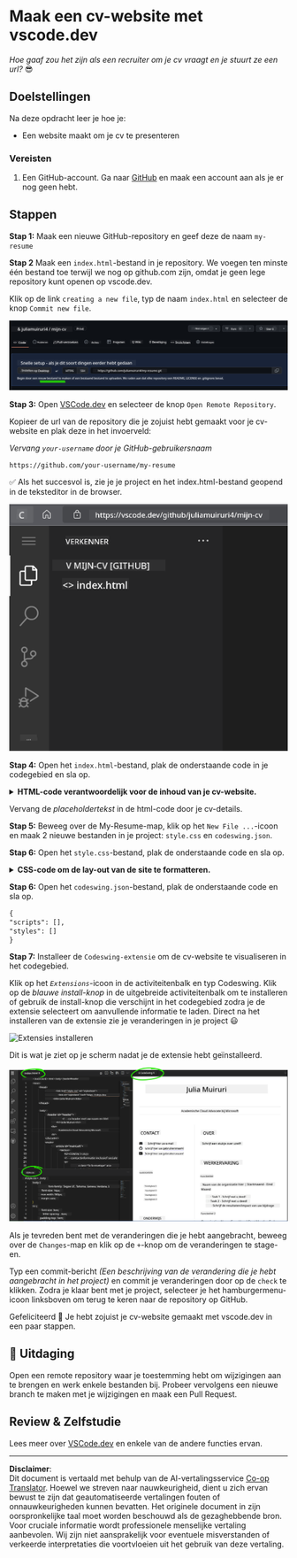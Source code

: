 <!--
CO_OP_TRANSLATOR_METADATA:
{
  "original_hash": "2fcb983b8dbadadb1bc2e97f8c12dac5",
  "translation_date": "2025-08-27T20:41:38+00:00",
  "source_file": "8-code-editor/1-using-a-code-editor/assignment.md",
  "language_code": "nl"
}
-->
# Maak een cv-website met vscode.dev

_Hoe gaaf zou het zijn als een recruiter om je cv vraagt en je stuurt ze een url?_ 😎

<!----
TODO: voeg een optionele afbeelding toe
![Een code-editor gebruiken](../../../../translated_images/webdev101-vscode-dev.f53c14e8dad231ea09d9e07a2db4a01551d2dc6cdf21225038389e11156af023.nl.png)
> Sketchnote door [Auteur naam](https://example.com)
---->

<!---
## Pre-Lecture Quiz
[Pre-lecture quiz](https://ashy-river-0debb7803.1.azurestaticapps.net/quiz/3)
---->

## Doelstellingen

Na deze opdracht leer je hoe je:

- Een website maakt om je cv te presenteren

### Vereisten

1. Een GitHub-account. Ga naar [GitHub](https://github.com/) en maak een account aan als je er nog geen hebt.

## Stappen

**Stap 1:** Maak een nieuwe GitHub-repository en geef deze de naam `my-resume`

**Stap 2** Maak een `index.html`-bestand in je repository. We voegen ten minste één bestand toe terwijl we nog op github.com zijn, omdat je geen lege repository kunt openen op vscode.dev.

Klik op de link `creating a new file`, typ de naam `index.html` en selecteer de knop `Commit new file`.

![Maak een nieuw bestand op github.com](../../../../translated_images/new-file-github.com.c886796d800e8056561829a181be1382c5303da9d902d8b2dd82b68a4806e21f.nl.png)

**Stap 3:** Open [VSCode.dev](https://vscode.dev) en selecteer de knop `Open Remote Repository`.

Kopieer de url van de repository die je zojuist hebt gemaakt voor je cv-website en plak deze in het invoerveld:

_Vervang `your-username` door je GitHub-gebruikersnaam_

```
https://github.com/your-username/my-resume
```

✅ Als het succesvol is, zie je je project en het index.html-bestand geopend in de teksteditor in de browser.

![Maak een nieuw bestand](../../../../translated_images/project-on-vscode.dev.e79815a9a95ee7feac72ebe5c941c91279716be37c575dbdbf2f43bea2c7d8b6.nl.png)

**Stap 4:** Open het `index.html`-bestand, plak de onderstaande code in je codegebied en sla op.

<details>
    <summary><b>HTML-code verantwoordelijk voor de inhoud van je cv-website.</b></summary>
    
        <html>

            <head>
                <link href="style.css" rel="stylesheet">
                <link rel="stylesheet" href="https://cdnjs.cloudflare.com/ajax/libs/font-awesome/5.15.4/css/all.min.css">
                <title>Jouw Naam Hier!</title>
            </head>
            <body>
                <header id="header">
                    <!-- cv-header met je naam en titel -->
                    <h1>Jouw Naam Hier!</h1>
                    <hr>
                    Jouw Rol!
                    <hr>
                </header>
                <main>
                    <article id="mainLeft">
                        <section>
                            <h2>CONTACT</h2>
                            <!-- contactinformatie inclusief sociale media -->
                            <p>
                                <i class="fa fa-envelope" aria-hidden="true"></i>
                                <a href="mailto:username@domain.top-level domain">Schrijf hier je e-mailadres</a>
                            </p>
                            <p>
                                <i class="fab fa-github" aria-hidden="true"></i>
                                <a href="github.com/yourGitHubUsername">Schrijf hier je gebruikersnaam!</a>
                            </p>
                            <p>
                                <i class="fab fa-linkedin" aria-hidden="true"></i>
                                <a href="linkedin.com/yourLinkedInUsername">Schrijf hier je gebruikersnaam!</a>
                            </p>
                        </section>
                        <section>
                            <h2>VAARDIGHEDEN</h2>
                            <!-- jouw vaardigheden -->
                            <ul>
                                <li>Vaardigheid 1!</li>
                                <li>Vaardigheid 2!</li>
                                <li>Vaardigheid 3!</li>
                                <li>Vaardigheid 4!</li>
                            </ul>
                        </section>
                        <section>
                            <h2>OPLEIDING</h2>
                            <!-- jouw opleiding -->
                            <h3>Schrijf hier je opleiding!</h3>
                            <p>
                                Schrijf hier je onderwijsinstelling!
                            </p>
                            <p>
                                Start - Einddatum
                            </p>
                        </section>            
                    </article>
                    <article id="mainRight">
                        <section>
                            <h2>OVER</h2>
                            <!-- over jou -->
                            <p>Schrijf een korte tekst over jezelf!</p>
                        </section>
                        <section>
                            <h2>WERKERVARING</h2>
                            <!-- jouw werkervaring -->
                            <h3>Functietitel</h3>
                            <p>
                                Naam van de organisatie | Startmaand – Eindmaand
                            </p>
                            <ul>
                                    <li>Taak 1 - Schrijf wat je hebt gedaan!</li>
                                    <li>Taak 2 - Schrijf wat je hebt gedaan!</li>
                                    <li>Schrijf de resultaten/impact van je bijdrage</li>
                                    
                            </ul>
                            <h3>Functietitel 2</h3>
                            <p>
                                Naam van de organisatie | Startmaand – Eindmaand
                            </p>
                            <ul>
                                    <li>Taak 1 - Schrijf wat je hebt gedaan!</li>
                                    <li>Taak 2 - Schrijf wat je hebt gedaan!</li>
                                    <li>Schrijf de resultaten/impact van je bijdrage</li>
                                    
                            </ul>
                        </section>
                    </article>
                </main>
            </body>
        </html>
</details>

Vervang de _placeholdertekst_ in de html-code door je cv-details.

**Stap 5:** Beweeg over de My-Resume-map, klik op het `New File ...`-icoon en maak 2 nieuwe bestanden in je project: `style.css` en `codeswing.json`.

**Stap 6:** Open het `style.css`-bestand, plak de onderstaande code en sla op.

<details>
        <summary><b>CSS-code om de lay-out van de site te formatteren.</b></summary>
            
            body {
                font-family: 'Segoe UI', Tahoma, Geneva, Verdana, sans-serif;
                font-size: 16px;
                max-width: 960px;
                margin: auto;
            }
            h1 {
                font-size: 3em;
                letter-spacing: .6em;
                padding-top: 1em;
                padding-bottom: 1em;
            }

            h2 {
                font-size: 1.5em;
                padding-bottom: 1em;
            }

            h3 {
                font-size: 1em;
                padding-bottom: 1em;
            }
            main { 
                display: grid;
                grid-template-columns: 40% 60%;
                margin-top: 3em;
            }
            header {
                text-align: center;
                margin: auto 2em;
            }

            section {
                margin: auto 1em 4em 2em;
            }

            i {
                margin-right: .5em;
            }

            p {
                margin: .2em auto
            }

            hr {
                border: none;
                background-color: lightgray;
                height: 1px;
            }

            h1, h2, h3 {
                font-weight: 100;
                margin-bottom: 0;
            }
            #mainLeft {
                border-right: 1px solid lightgray;
            }
            
</details>

**Stap 6:** Open het `codeswing.json`-bestand, plak de onderstaande code en sla op.

    {
    "scripts": [],
    "styles": []
    }

**Stap 7:** Installeer de `Codeswing-extensie` om de cv-website te visualiseren in het codegebied.

Klik op het _`Extensions`_-icoon in de activiteitenbalk en typ Codeswing. Klik op de _blauwe install-knop_ in de uitgebreide activiteitenbalk om te installeren of gebruik de install-knop die verschijnt in het codegebied zodra je de extensie selecteert om aanvullende informatie te laden. Direct na het installeren van de extensie zie je veranderingen in je project 😃

![Extensies installeren](../../../../8-code-editor/images/install-extension.gif)

Dit is wat je ziet op je scherm nadat je de extensie hebt geïnstalleerd.

![Codeswing-extensie in actie](../../../../translated_images/after-codeswing-extension-pb.0ebddddcf73b550994947a9084e35e2836c713ae13839d49628e3c764c1cfe83.nl.png)

Als je tevreden bent met de veranderingen die je hebt aangebracht, beweeg over de `Changes`-map en klik op de `+`-knop om de veranderingen te stage-en.

Typ een commit-bericht _(Een beschrijving van de verandering die je hebt aangebracht in het project)_ en commit je veranderingen door op de `check` te klikken. Zodra je klaar bent met je project, selecteer je het hamburgermenu-icoon linksboven om terug te keren naar de repository op GitHub.

Gefeliciteerd 🎉 Je hebt zojuist je cv-website gemaakt met vscode.dev in een paar stappen.

## 🚀 Uitdaging

Open een remote repository waar je toestemming hebt om wijzigingen aan te brengen en werk enkele bestanden bij. Probeer vervolgens een nieuwe branch te maken met je wijzigingen en maak een Pull Request.

<!----
## Post-Lecture Quiz
[Post-lecture quiz](https://ashy-river-0debb7803.1.azurestaticapps.net/quiz/4)
---->

## Review & Zelfstudie

Lees meer over [VSCode.dev](https://code.visualstudio.com/docs/editor/vscode-web?WT.mc_id=academic-0000-alfredodeza) en enkele van de andere functies ervan.

---

**Disclaimer**:  
Dit document is vertaald met behulp van de AI-vertalingsservice [Co-op Translator](https://github.com/Azure/co-op-translator). Hoewel we streven naar nauwkeurigheid, dient u zich ervan bewust te zijn dat geautomatiseerde vertalingen fouten of onnauwkeurigheden kunnen bevatten. Het originele document in zijn oorspronkelijke taal moet worden beschouwd als de gezaghebbende bron. Voor cruciale informatie wordt professionele menselijke vertaling aanbevolen. Wij zijn niet aansprakelijk voor eventuele misverstanden of verkeerde interpretaties die voortvloeien uit het gebruik van deze vertaling.
